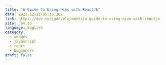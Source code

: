 ```yaml
---
title: "A Guide To Using Nivo with ReactJS"
date: 2023-12-11T05:10:26Z
link: https://dev.to/jgdevelopments/a-guide-to-using-nivo-with-reactjs-2hh8?utm_medium=RSS&utm_source=news.12bit.vn
site: dev.to
language: English
category:
  - webdev
  - javascript
  - react
  - beginners
draft: false
---
```

